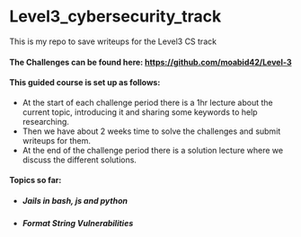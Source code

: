 # Level3_cybersecurity_track
This is my repo to save writeups for the Level3 CS track

#### The Challenges can be found here: https://github.com/moabid42/Level-3  
#### This guided course is set up as follows:  
- At the start of each challenge period there is a  1hr lecture about the current topic, introducing it and sharing some keywords to help researching.  
- Then we have about 2 weeks time to solve the challenges and submit writeups for them.  
- At the end of the challenge period there is a solution lecture where we discuss the different solutions.

#### Topics so far:
- ##### Jails in bash, js and python
- ##### Format String Vulnerabilities
